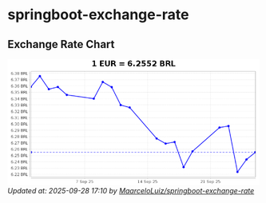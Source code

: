 # springboot-exchange-rate

<!-- EXCHANGE-RATE-START -->
## Exchange Rate Chart

![Exchange Rate Chart](charts/chart.png)*Updated at: 2025-09-28 17:10 by [MaarceloLuiz/springboot-exchange-rate](https://github.com/MaarceloLuiz/springboot-exchange-rate)*


<!-- EXCHANGE-RATE-END -->